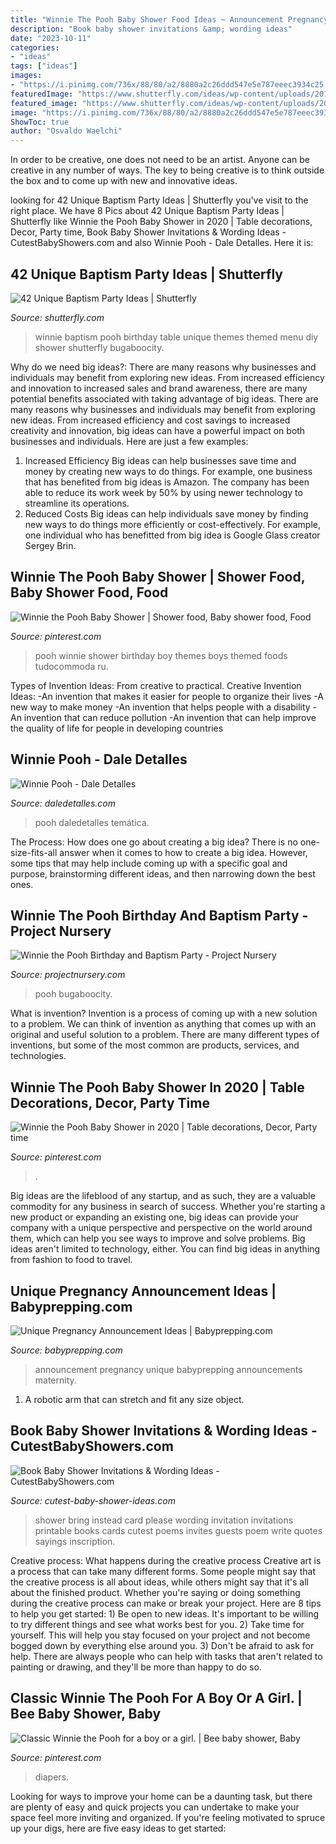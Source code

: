 ```yaml
---
title: "Winnie The Pooh Baby Shower Food Ideas ~ Announcement Pregnancy Unique Babyprepping Announcements Maternity"
description: "Book baby shower invitations &amp; wording ideas"
date: "2023-10-11"
categories:
- "ideas"
tags: ["ideas"]
images:
- "https://i.pinimg.com/736x/88/80/a2/8880a2c26ddd547e5e787eeec3934c25.jpg"
featuredImage: "https://www.shutterfly.com/ideas/wp-content/uploads/2017/05/baptism-1.jpg"
featured_image: "https://www.shutterfly.com/ideas/wp-content/uploads/2017/05/baptism-1.jpg"
image: "https://i.pinimg.com/736x/88/80/a2/8880a2c26ddd547e5e787eeec3934c25.jpg"
ShowToc: true
author: "Osvaldo Waelchi"
---
```



In order to be creative, one does not need to be an artist. Anyone can be creative in any number of ways. The key to being creative is to think outside the box and to come up with new and innovative ideas.

	

		
looking for 42 Unique Baptism Party Ideas | Shutterfly you've visit to the right place. We have 8 Pics about 42 Unique Baptism Party Ideas | Shutterfly like Winnie the Pooh Baby Shower in 2020 | Table decorations, Decor, Party time, Book Baby Shower Invitations &amp; Wording Ideas - CutestBabyShowers.com and also Winnie Pooh - Dale Detalles. Here it is:
		
    
## 42 Unique Baptism Party Ideas | Shutterfly

<img loading=lazy src="https://www.shutterfly.com/ideas/wp-content/uploads/2017/05/baptism-1.jpg" onerror="this.onerror=null;this.src='https://tse4.mm.bing.net/th?id=OIP.6jNbUDTDZwdM1GUB2lnUJQHaGo&amp;pid=15.1';" alt="42 Unique Baptism Party Ideas | Shutterfly">

_Source: shutterfly.com_

>winnie baptism pooh birthday table unique themes themed menu diy shower shutterfly bugaboocity. 

	

Why do we need big ideas?: There are many reasons why businesses and individuals may benefit from exploring new ideas. From increased efficiency and innovation to increased sales and brand awareness, there are many potential benefits associated with taking advantage of big ideas.
There are many reasons why businesses and individuals may benefit from exploring new ideas. From increased efficiency and cost savings to increased creativity and innovation, big ideas can have a powerful impact on both businesses and individuals. Here are just a few examples:
1. Increased Efficiency
Big ideas can help businesses save time and money by creating new ways to do things. For example, one business that has benefited from big ideas is Amazon. The company has been able to reduce its work week by 50% by using newer technology to streamline its operations.
2. Reduced Costs
Big ideas can help individuals save money by finding new ways to do things more efficiently or cost-effectively. For example, one individual who has benefitted from big idea is Google Glass creator Sergey Brin.

    
## Winnie The Pooh Baby Shower | Shower Food, Baby Shower Food, Food

<img loading=lazy src="https://i.pinimg.com/736x/34/d6/3a/34d63a4b76c51b57596f6a19fb5e3ba9--pooh-baby-baby-boy.jpg" onerror="this.onerror=null;this.src='https://tse2.mm.bing.net/th?id=OIP.39o_wuaoKfG7FkLN5JRC5QHaLD&amp;pid=15.1';" alt="Winnie the Pooh Baby Shower | Shower food, Baby shower food, Food">

_Source: pinterest.com_

>pooh winnie shower birthday boy themes boys themed foods tudocommoda ru. 

	

Types of Invention Ideas: From creative to practical.
Creative Invention Ideas: 
-An invention that makes it easier for people to organize their lives 
-A new way to make money 
-An invention that helps people with a disability 
-An invention that can reduce pollution 
-An invention that can help improve the quality of life for people in developing countries

    
## Winnie Pooh - Dale Detalles

<img loading=lazy src="https://www.daledetalles.com/wp-content/uploads/2016/06/30.jpg" onerror="this.onerror=null;this.src='https://tse1.mm.bing.net/th?id=OIP.8S96Fg2rqV9btgu6C6dp9QHaFj&amp;pid=15.1';" alt="Winnie Pooh - Dale Detalles">

_Source: daledetalles.com_

>pooh daledetalles temática. 

	

The Process: How does one go about creating a big idea?
There is no one-size-fits-all answer when it comes to how to create a big idea. However, some tips that may help include coming up with a specific goal and purpose, brainstorming different ideas, and then narrowing down the best ones.

    
## Winnie The Pooh Birthday And Baptism Party - Project Nursery

<img loading=lazy src="https://projectnursery.com/wp-content/uploads/2015/07/WinniethePoohParty02.jpg" onerror="this.onerror=null;this.src='https://tse3.mm.bing.net/th?id=OIP.lWYg4JCx2wOmdlbKEZaY9gHaJ4&amp;pid=15.1';" alt="Winnie the Pooh Birthday and Baptism Party - Project Nursery">

_Source: projectnursery.com_

>pooh bugaboocity. 

	

What is invention?
Invention is a process of coming up with a new solution to a problem. We can think of invention as anything that comes up with an original and useful solution to a problem. There are many different types of inventions, but some of the most common are products, services, and technologies.

    
## Winnie The Pooh Baby Shower In 2020 | Table Decorations, Decor, Party Time

<img loading=lazy src="https://i.pinimg.com/736x/58/d4/47/58d447221285537856bc0c33f0a044ec.jpg" onerror="this.onerror=null;this.src='https://tse3.mm.bing.net/th?id=OIP.qNRNaNVK-0amhgVS8nHBEQHaJ3&amp;pid=15.1';" alt="Winnie the Pooh Baby Shower in 2020 | Table decorations, Decor, Party time">

_Source: pinterest.com_

>. 

	

Big ideas are the lifeblood of any startup, and as such, they are a valuable commodity for any business in search of success. Whether you're starting a new product or expanding an existing one, big ideas can provide your company with a unique perspective and perspective on the world around them, which can help you see ways to improve and solve problems. Big ideas aren't limited to technology, either. You can find big ideas in anything from fashion to food to travel.

    
## Unique Pregnancy Announcement Ideas | Babyprepping.com

<img loading=lazy src="http://www.babyprepping.com/wp-content/uploads/2018/01/05e3c279a5aaae0504de600cfeb8cefa.jpg" onerror="this.onerror=null;this.src='https://tse3.mm.bing.net/th?id=OIP.Z2D7M4NRkrwTyq1ZrobHuAHaJQ&amp;pid=15.1';" alt="Unique Pregnancy Announcement Ideas | Babyprepping.com">

_Source: babyprepping.com_

>announcement pregnancy unique babyprepping announcements maternity. 

	

1. A robotic arm that can stretch and fit any size object.

    
## Book Baby Shower Invitations &amp; Wording Ideas - CutestBabyShowers.com

<img loading=lazy src="http://www.cutest-baby-shower-ideas.com/images/booksforbabybanner.jpg" onerror="this.onerror=null;this.src='https://tse2.mm.bing.net/th?id=OIP.tTbfNRZ4V2fkWEHbonCymAHaLW&amp;pid=15.1';" alt="Book Baby Shower Invitations &amp; Wording Ideas - CutestBabyShowers.com">

_Source: cutest-baby-shower-ideas.com_

>shower bring instead card please wording invitation invitations printable books cards cutest poems invites guests poem write quotes sayings inscription. 

	

Creative process: What happens during the creative process
Creative art is a process that can take many different forms. Some people might say that the creative process is all about ideas, while others might say that it's all about the finished product. Whether you're saying or doing something during the creative process can make or break your project. Here are 8 tips to help you get started: 1) Be open to new ideas. It's important to be willing to try different things and see what works best for you. 2) Take time for yourself. This will help you stay focused on your project and not become bogged down by everything else around you. 3) Don't be afraid to ask for help. There are always people who can help with tasks that aren't related to painting or drawing, and they'll be more than happy to do so.

    
## Classic Winnie The Pooh For A Boy Or A Girl. | Bee Baby Shower, Baby

<img loading=lazy src="https://i.pinimg.com/736x/88/80/a2/8880a2c26ddd547e5e787eeec3934c25.jpg" onerror="this.onerror=null;this.src='https://tse4.mm.bing.net/th?id=OIP.5QXxAKrdWj91i-0SYBkxygHaLH&amp;pid=15.1';" alt="Classic Winnie the Pooh for a boy or a girl. | Bee baby shower, Baby">

_Source: pinterest.com_

>diapers. 

	

Looking for ways to improve your home can be a daunting task, but there are plenty of easy and quick projects you can undertake to make your space feel more inviting and organized. If you're feeling motivated to spruce up your digs, here are five easy ideas to get started: 


